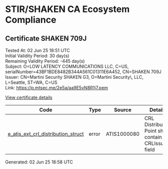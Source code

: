 # STIR/SHAKEN CA Ecosystem Compliance

## Certificate SHAKEN 709J

Tested At: 02 Jun 25 18:51 UTC\
Initial Validity Period: 30 day(s)\
Remaining Validity Period: -445 day(s)\
Subject: O=LOW LATENCY COMMUNICATIONS LLC, C=US, serialNumber=43BF1BDE8482B344A561C01311E6A452, CN=SHAKEN 709J\
Issuer: CN=Martini Security SHAKEN G3, O=Martini Security\\, LLC, L=Seattle, ST=WA, C=US\
Link: https://p.mtsec.me/2e5a/aa9E5vN8R1j7.pem

[View certificate details](https://x509.io/?cert=MIICxDCCAmugAwIBAgITaa9E5vN8R1j7gEDAHozw233EMTAKBggqhkjOPQQDAjBxMQswCQYDVQQGEwJVUzELMAkGA1UECBMCV0ExEDAOBgNVBAcTB1NlYXR0bGUxHjAcBgNVBAoTFU1hcnRpbmkgU2VjdXJpdHksIExMQzEjMCEGA1UEAxMaTWFydGluaSBTZWN1cml0eSBTSEFLRU4gRzMwHhcNMjQwMjEyMjA0MDA0WhcNMjQwMzEzMjA0MDA0WjB3MRQwEgYDVQQDEwtTSEFLRU4gNzA5SjEpMCcGA1UEBRMgNDNCRjFCREU4NDgyQjM0NEE1NjFDMDEzMTFFNkE0NTIxCzAJBgNVBAYTAlVTMScwJQYDVQQKEx5MT1cgTEFURU5DWSBDT01NVU5JQ0FUSU9OUyBMTEMwWTATBgcqhkjOPQIBBggqhkjOPQMBBwNCAASmrPVe8xdq1gSlqLiRuo%2FogsNNVGKFdVzFo2Rx73UPXFiVpAtJPUj2AZTPs%2BTJLdk0zwUUFquka%2F6XbXjGjr%2Fgo4HbMIHYMA4GA1UdDwEB%2FwQEAwIHgDAMBgNVHRMBAf8EAjAAMB0GA1UdDgQWBBRMp0%2BbUijr25kP6imz3kSRtABa1jAfBgNVHSMEGDAWgBQuWkFTJuJwqmwBwOZ28O4i9zMPHDAWBggrBgEFBQcBGgQKMAigBhYENzA5SjBHBgNVHR8EQDA%2BMDygOqA4hjZodHRwczovL2F1dGhlbnRpY2F0ZS1hcGkuaWNvbmVjdGl2LmNvbS9kb3dubG9hZC92MS9jcmwwFwYDVR0gBBAwDjAMBgpghkgBhv8JAQEEMAoGCCqGSM49BAMCA0cAMEQCIBr4DuEdnI6Ixb9jVwJRrK%2FWlFS%2FocNchZ5pyh9VL%2F%2BWAiAoCcjIEYItDw%2B3myHDP7bKRsoUJkAdH7NoEjGlkpBeOw%3D%3D)

| Code | Type | Source | Details |
|------|------|--------|---------|
| [e_atis_ext_crl_distribution_struct](../../ISSUES/e_atis_ext_crl_distribution_struct/README.md) | error | ATIS1000080 | CRL Distribution Point shall contain a CRLIssuer field |


Generated: 02 Jun 25 18:58 UTC